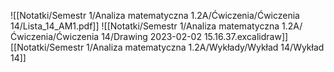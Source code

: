 ![[Notatki/Semestr 1/Analiza matematyczna 1.2A/Ćwiczenia/Ćwiczenia 14/Lista_14_AM1.pdf]]
![[Notatki/Semestr 1/Analiza matematyczna 1.2A/Ćwiczenia/Ćwiczenia 14/Drawing 2023-02-02 15.16.37.excalidraw]][[Notatki/Semestr 1/Analiza matematyczna 1.2A/Wykłady/Wykład 14/Wykład 14]]